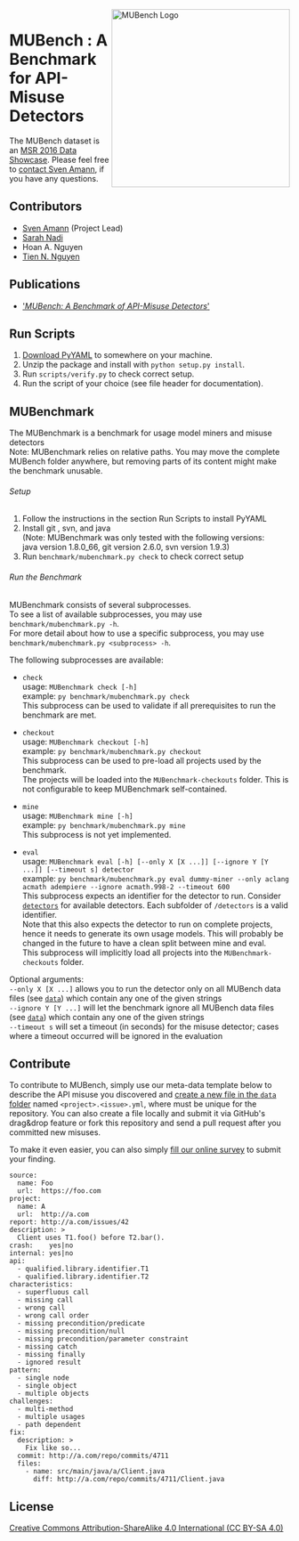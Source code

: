 <img align="right" width="320" height="320" alt="MUBench Logo" src="https://raw.githubusercontent.com/stg-tud/MUBench/master/meta/logo.png" />

# MUBench : A Benchmark for API-Misuse Detectors

The MUBench dataset is an [MSR 2016 Data Showcase](http://2016.msrconf.org/#/data). Please feel free to [contact Sven Amann](http://www.stg.tu-darmstadt.de/staff/sven_amann), if you have any questions.

## Contributors

* [Sven Amann](http://www.stg.tu-darmstadt.de/staff/sven_amann) (Project Lead)
* [Sarah Nadi](http://www.sarahnadi.org/)
* Hoan A. Nguyen
* [Tien N. Nguyen](http://home.eng.iastate.edu/~tien/)

## Publications

* ['*MUBench: A Benchmark of API-Misuse Detectors*'](http://sven-amann.de/publications/#ANNNM16)

## Run Scripts

1. [Download PyYAML](http://pyyaml.org/wiki/PyYAML) to somewhere on your machine.
2. Unzip the package and install with `python setup.py install`.
3. Run `scripts/verify.py` to check correct setup.
4. Run the script of your choice (see file header for documentation).

## MUBenchmark

The MUBenchmark is a benchmark for usage model miners and misuse detectors  
Note: MUBenchmark relies on relative paths. You may move the complete MUBench folder anywhere, but removing parts of its content might make the benchmark unusable.  

###### Setup
1. Follow the instructions in the section Run Scripts to install PyYAML  
2. Install git , svn, and java  
   (Note: MUBenchmark was only tested with the following versions:  
          java version 1.8.0_66, git version 2.6.0, svn version 1.9.3)  
3. Run `benchmark/mubenchmark.py check` to check correct setup  

###### Run the Benchmark
MUBenchmark consists of several subprocesses.  
To see a list of available subprocesses, you may use `benchmark/mubenchmark.py -h`.  
For more detail about how to use a specific subprocess, you may use `benchmark/mubenchmark.py <subprocess> -h`.

The following subprocesses are available:
* `check`  
usage: `MUBenchmark check [-h]`  
example: `py benchmark/mubenchmark.py check`  
This subprocess can be used to validate if all prerequisites to run the benchmark are met.  

* `checkout`  
usage: `MUBenchmark checkout [-h]`  
example: `py benchmark/mubenchmark.py checkout`  
This subprocess can be used to pre-load all projects used by the benchmark.  
The projects will be loaded into the `MUBenchmark-checkouts` folder. This is not configurable to keep MUBenchmark self-contained.  

* `mine`  
usage: `MUBenchmark mine [-h]`  
example: `py benchmark/mubenchmark.py mine`  
This subprocess is not yet implemented.  

* `eval`  
usage: `MUBenchmark eval [-h] [--only X [X ...]] [--ignore Y [Y ...]] [--timeout s] detector`  
example: `py benchmark/mubenchmark.py eval dummy-miner --only aclang acmath adempiere --ignore acmath.998-2 --timeout 600`  
This subprocess expects an identifier for the detector to run. Consider [`detectors`](https://github.com/stg-tud/MUBench/tree/master/detectors) for available detectors. Each subfolder of `/detectors` is a valid identifier.  
Note that this also expects the detector to run on complete projects, hence it needs to generate its own usage models. This will probably be changed in the future to have a clean split between mine and eval.  
This subprocess will implicitly load all projects into the `MUBenchmark-checkouts` folder.  

Optional arguments:  
`--only X [X ...]`	allows you to run the detector only on all MUBench data files (see [`data`](https://github.com/stg-tud/MUBench/tree/master/data)) which contain any one of the given strings  
`--ignore Y [Y ...]`	will let the benchmark ignore all MUBench data files (see [`data`](https://github.com/stg-tud/MUBench/tree/master/data)) which contain any one of the given strings  
`--timeout s`			will set a timeout (in seconds) for the misuse detector; cases where a timeout occurred will be ignored in the evaluation  


## Contribute

To contribute to MUBench, simply use our meta-data template below to describe the API misuse you discovered and [create a new file in the `data` folder](https://github.com/stg-tud/MUBench/new/master/data) named `<project>.<issue>.yml`, where <project> must be unique for the repository. You can also create a file locally and submit it via GitHub's drag&drop feature or fork this repository and send a pull request after you committed new misuses.

To make it even easier, you can also simply [fill our online survey](http://goo.gl/forms/3hua7LOFVJ) to submit your finding.

```
source:
  name: Foo
  url:  https://foo.com
project:
  name: A
  url:  http://a.com
report: http://a.com/issues/42
description: >
  Client uses T1.foo() before T2.bar().
crash:    yes|no
internal: yes|no
api:
  - qualified.library.identifier.T1
  - qualified.library.identifier.T2
characteristics:
  - superfluous call
  - missing call
  - wrong call
  - wrong call order
  - missing precondition/predicate
  - missing precondition/null
  - missing precondition/parameter constraint
  - missing catch
  - missing finally
  - ignored result
pattern:
  - single node
  - single object
  - multiple objects
challenges:
  - multi-method
  - multiple usages
  - path dependent
fix:
  description: >
    Fix like so...
  commit: http://a.com/repo/commits/4711
  files:
    - name: src/main/java/a/Client.java
      diff: http://a.com/repo/commits/4711/Client.java
```

## License

[Creative Commons Attribution-ShareAlike 4.0 International (CC BY-SA 4.0)](https://creativecommons.org/licenses/by-sa/4.0/)
